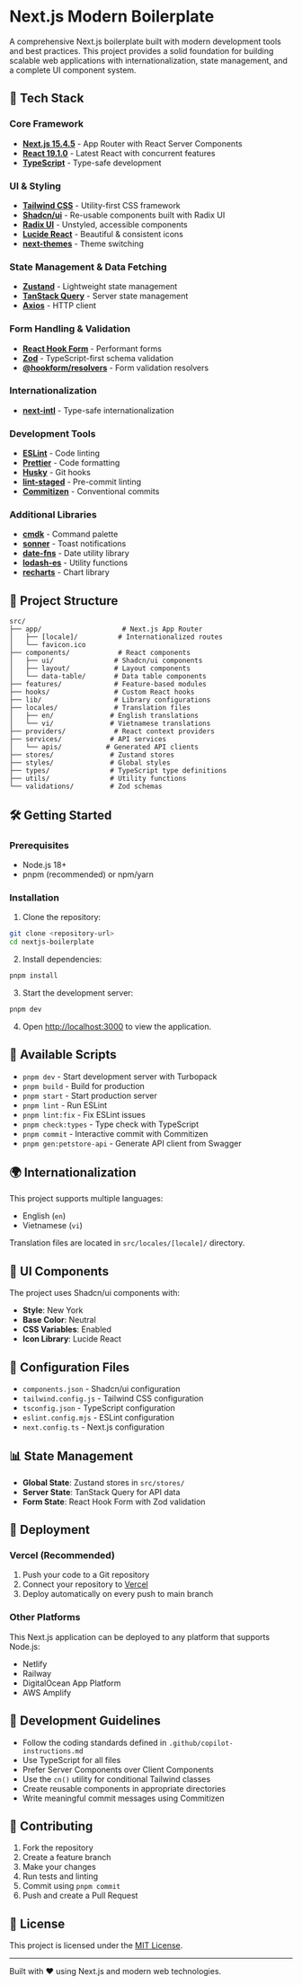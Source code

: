# Next.js Modern Boilerplate

A comprehensive Next.js boilerplate built with modern development tools and best practices. This project provides a solid foundation for building scalable web applications with internationalization, state management, and a complete UI component system.

## 🚀 Tech Stack

### Core Framework

- **[Next.js 15.4.5](https://nextjs.org/)** - App Router with React Server Components
- **[React 19.1.0](https://react.dev/)** - Latest React with concurrent features
- **[TypeScript](https://typescriptlang.org/)** - Type-safe development

### UI & Styling

- **[Tailwind CSS](https://tailwindcss.com/)** - Utility-first CSS framework
- **[Shadcn/ui](https://ui.shadcn.com/)** - Re-usable components built with Radix UI
- **[Radix UI](https://radix-ui.com/)** - Unstyled, accessible components
- **[Lucide React](https://lucide.dev/)** - Beautiful & consistent icons
- **[next-themes](https://github.com/pacocoursey/next-themes)** - Theme switching

### State Management & Data Fetching

- **[Zustand](https://zustand-demo.pmnd.rs/)** - Lightweight state management
- **[TanStack Query](https://tanstack.com/query)** - Server state management
- **[Axios](https://axios-http.com/)** - HTTP client

### Form Handling & Validation

- **[React Hook Form](https://react-hook-form.com/)** - Performant forms
- **[Zod](https://zod.dev/)** - TypeScript-first schema validation
- **[@hookform/resolvers](https://github.com/react-hook-form/resolvers)** - Form validation resolvers

### Internationalization

- **[next-intl](https://next-intl-docs.vercel.app/)** - Type-safe internationalization

### Development Tools

- **[ESLint](https://eslint.org/)** - Code linting
- **[Prettier](https://prettier.io/)** - Code formatting
- **[Husky](https://typicode.github.io/husky/)** - Git hooks
- **[lint-staged](https://github.com/okonet/lint-staged)** - Pre-commit linting
- **[Commitizen](https://commitizen-tools.github.io/commitizen/)** - Conventional commits

### Additional Libraries

- **[cmdk](https://cmdk.paco.me/)** - Command palette
- **[sonner](https://sonner.emilkowal.ski/)** - Toast notifications
- **[date-fns](https://date-fns.org/)** - Date utility library
- **[lodash-es](https://lodash.com/)** - Utility functions
- **[recharts](https://recharts.org/)** - Chart library

## 📁 Project Structure

```
src/
├── app/                    # Next.js App Router
│   ├── [locale]/          # Internationalized routes
│   └── favicon.ico
├── components/            # React components
│   ├── ui/               # Shadcn/ui components
│   ├── layout/           # Layout components
│   └── data-table/       # Data table components
├── features/             # Feature-based modules
├── hooks/                # Custom React hooks
├── lib/                  # Library configurations
├── locales/              # Translation files
│   ├── en/              # English translations
│   └── vi/              # Vietnamese translations
├── providers/            # React context providers
├── services/            # API services
│   └── apis/           # Generated API clients
├── stores/              # Zustand stores
├── styles/              # Global styles
├── types/               # TypeScript type definitions
├── utils/               # Utility functions
└── validations/         # Zod schemas
```

## 🛠️ Getting Started

### Prerequisites

- Node.js 18+
- pnpm (recommended) or npm/yarn

### Installation

1. Clone the repository:

```bash
git clone <repository-url>
cd nextjs-boilerplate
```

2. Install dependencies:

```bash
pnpm install
```

3. Start the development server:

```bash
pnpm dev
```

4. Open [http://localhost:3000](http://localhost:3000) to view the application.

## 📜 Available Scripts

- `pnpm dev` - Start development server with Turbopack
- `pnpm build` - Build for production
- `pnpm start` - Start production server
- `pnpm lint` - Run ESLint
- `pnpm lint:fix` - Fix ESLint issues
- `pnpm check:types` - Type check with TypeScript
- `pnpm commit` - Interactive commit with Commitizen
- `pnpm gen:petstore-api` - Generate API client from Swagger

## 🌍 Internationalization

This project supports multiple languages:

- English (`en`)
- Vietnamese (`vi`)

Translation files are located in `src/locales/[locale]/` directory.

## 🎨 UI Components

The project uses Shadcn/ui components with:

- **Style**: New York
- **Base Color**: Neutral
- **CSS Variables**: Enabled
- **Icon Library**: Lucide React

## 🔧 Configuration Files

- `components.json` - Shadcn/ui configuration
- `tailwind.config.js` - Tailwind CSS configuration
- `tsconfig.json` - TypeScript configuration
- `eslint.config.mjs` - ESLint configuration
- `next.config.ts` - Next.js configuration

## 📊 State Management

- **Global State**: Zustand stores in `src/stores/`
- **Server State**: TanStack Query for API data
- **Form State**: React Hook Form with Zod validation

## 🚀 Deployment

### Vercel (Recommended)

1. Push your code to a Git repository
2. Connect your repository to [Vercel](https://vercel.com)
3. Deploy automatically on every push to main branch

### Other Platforms

This Next.js application can be deployed to any platform that supports Node.js:

- Netlify
- Railway
- DigitalOcean App Platform
- AWS Amplify

## 📝 Development Guidelines

- Follow the coding standards defined in `.github/copilot-instructions.md`
- Use TypeScript for all files
- Prefer Server Components over Client Components
- Use the `cn()` utility for conditional Tailwind classes
- Create reusable components in appropriate directories
- Write meaningful commit messages using Commitizen

## 🤝 Contributing

1. Fork the repository
2. Create a feature branch
3. Make your changes
4. Run tests and linting
5. Commit using `pnpm commit`
6. Push and create a Pull Request

## 📄 License

This project is licensed under the [MIT License](LICENSE).

---

Built with ❤️ using Next.js and modern web technologies.
